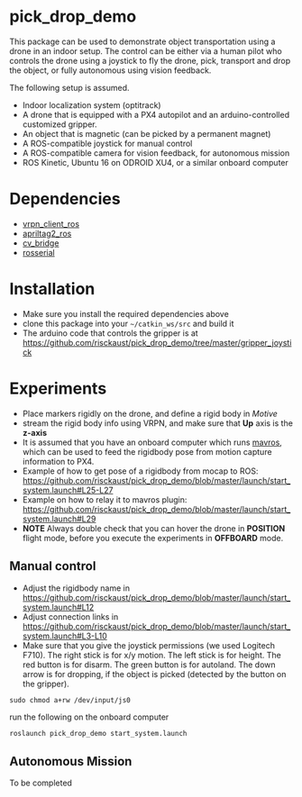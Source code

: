 # pick_drop_demo
This package can be used to demonstrate object transportation using a drone in an indoor setup. The control can be either via a human pilot who controls the drone using a joystick to fly the drone, pick, transport and drop the object, or fully autonomous using vision feedback.

The following setup is assumed.

* Indoor localization system (optitrack)
* A drone that is equipped with a PX4 autopilot and an arduino-controlled customized gripper.
* An object that is magnetic (can be picked by a permanent magnet)
* A ROS-compatible joystick for manual control
* A ROS-compatible camera for vision feedback, for autonomous mission
* ROS Kinetic, Ubuntu 16 on ODROID XU4, or a similar onboard computer

# Dependencies
* [vrpn_client_ros](http://wiki.ros.org/vrpn_client_ros)
* [apriltag2_ros](https://github.com/dmalyuta/apriltags2_ros)
* [cv_bridge](http://wiki.ros.org/cv_bridge)
* [rosserial](http://wiki.ros.org/rosserial)

# Installation
* Make sure you install the required dependencies above
* clone this package into your `~/catkin_ws/src` and build it
* The arduino code that controls the gripper is at  https://github.com/risckaust/pick_drop_demo/tree/master/gripper_joystick

# Experiments
* Place markers rigidly on the drone, and define a rigid body in *Motive*
* stream the rigid body info using VRPN, and make sure that **Up** axis is the **z-axis**
* It is assumed that you have an onboard computer which runs [mavros](http://wiki.ros.org/mavros), which can be used to feed the rigidbody pose from motion capture information to PX4.
* Example of how to get pose of a rigidbody from mocap to ROS: https://github.com/risckaust/pick_drop_demo/blob/master/launch/start_system.launch#L25-L27
* Example on how to relay it to mavros plugin: https://github.com/risckaust/pick_drop_demo/blob/master/launch/start_system.launch#L29
* **NOTE** Always double check that you can hover the drone in **POSITION** flight mode, before you execute the experiments in **OFFBOARD** mode.

## Manual control
* Adjust the rigidbody name in https://github.com/risckaust/pick_drop_demo/blob/master/launch/start_system.launch#L12
* Adjust connection links in https://github.com/risckaust/pick_drop_demo/blob/master/launch/start_system.launch#L3-L10
* Make sure that you give the joystick permissions (we used Logitech F710). The right stick is for x/y motion. The left stick is for height. The  red button is for disarm. The green button is for autoland. The down arrow is for dropping, if the object is picked (detected by the button on the gripper).
```
sudo chmod a+rw /dev/input/js0
```
run the following on the onboard computer
```bash
roslaunch pick_drop_demo start_system.launch
```

## Autonomous Mission
To be completed
